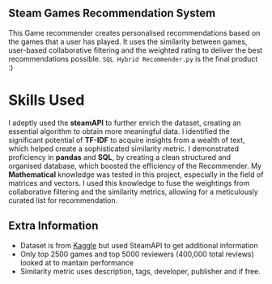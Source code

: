 ## Steam Games Recommendation System
This Game recommender creates personalised recommendations based on the games that a user has played. It uses the similarity between games, user-based collaborative filtering and the weighted rating to deliver the best recommendations possible. ```SQL Hybrid Recommender.py``` is the final product :)


# Skills Used
I adeptly used the **steamAPI** to further enrich the dataset, creating an essential algorithm to obtain more meaningful data. I identified the significant potential of **TF-IDF** to acquire insights from a wealth of text, which helped create a sophisticated similarity metric. I demonstrated proficiency in **pandas** and **SQL**, by creating a clean structured and organised database, which boosted the efficiency of the Recommender. My **Mathematical** knowledge was tested in this project, especially in the field of matrices and vectors. I used this knowledge to fuse the weightings from collaborative filtering and the similarity metrics, allowing for a meticulously curated list for recommendation.


## Extra Information
- Dataset is from [Kaggle](https://www.kaggle.com/datasets/antonkozyriev/game-recommendations-on-steam) but used SteamAPI to get additional information
- Only top 2500 games and top 5000 reviewers (400,000 total reviews) looked at to mantain performance
- Similarity metric uses description, tags, developer, publisher and if free.
